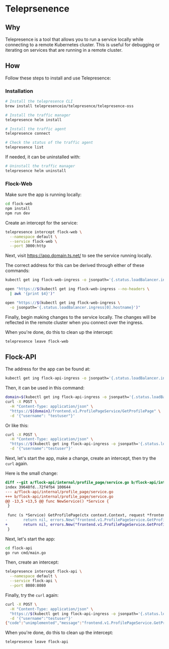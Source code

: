 # Teleprsenence

## Why

Telepresence is a tool that allows you to run a service locally while connecting to a remote Kubernetes cluster. This is useful for debugging or iterating on services that are running in a remote cluster.

## How

Follow these steps to install and use Telepresence:

### Installation

```bash
# Install the telepresence CLI
brew install telepresenceio/telepresence/telepresence-oss

# Install the traffic manager
telepresence helm install

# Install the traffic agent
telepresence connect

# Check the status of the traffic agent
telepresence list
```

If needed, it can be uninstalled with:

```bash
# Uninstall the traffic manager
telepresence helm uninstall
```

### Flock-Web

Make sure the app is running locally:

```bash
cd flock-web
npm install
npm run dev
```

Create an intercept for the service:

```bash
telepresence intercept flock-web \
  --namespace default \
  --service flock-web \
  --port 3000:http
```

Next, visit <https://app.domain.ts.net/> to see the service running locally.

The correct address for this can be derived through either of these commands:

```bash
kubectl get ing flock-web-ingress -o jsonpath='{.status.loadBalancer.ingress[0].hostname}' 

open "https://$(kubectl get ing flock-web-ingress --no-headers \
  | awk '{print $4}')"

open "https://$(kubectl get ing flock-web-ingress \
  -o jsonpath='{.status.loadBalancer.ingress[0].hostname}')"
```

Finally, begin making changes to the service locally. The changes will be reflected in the remote cluster when you connect over the ingress.

When you're done, do this to clean up the intercept:

```bash
telepresence leave flock-web
```

## Flock-API

The address for the app can be found at:

```bash
kubectl get ing flock-api-ingress -o jsonpath='{.status.loadBalancer.ingress[0].hostname}'
```

Then, it can be used in this command:

```bash
domain=$(kubectl get ing flock-api-ingress -o jsonpath='{.status.loadBalancer.ingress[0].hostname}')
curl -X POST \
  -H "Content-Type: application/json" \
  "https://${domain}/frontend.v1.ProfilePageService/GetProfilePage" \
  -d '{"username": "testuser"}'
```

Or like this:

```bash
curl -X POST \
  -H "Content-Type: application/json" \
  "https://$(kubectl get ing flock-api-ingress -o jsonpath='{.status.loadBalancer.ingress[0].hostname}')/frontend.v1.ProfilePageService/GetProfilePage" \
  -d '{"username":"testuser"}'
```

Next, let's start the app, make a change, create an intercept, then try the `curl` again.

Here is the small change:

```diff
diff --git a/flock-api/internal/profile_page/service.go b/flock-api/internal/profile_page/service.go
index 39648fd..72f4fb4 100644
--- a/flock-api/internal/profile_page/service.go
+++ b/flock-api/internal/profile_page/service.go
@@ -13,5 +13,5 @@ func NewService() *Service {
 }
 
 func (s *Service) GetProfilePage(ctx context.Context, request *frontendv1.GetProfilePageRequest) (*frontendv1.GetProfilePageResponse, error) {
-       return nil, errors.New("frontend.v1.ProfilePageService.GetProfilePage is not implemented")
+       return nil, errors.New("frontend.v1.ProfilePageService.GetProfilePage is not implemented yet")
 }
```

Next, let's start the app:

```bash
cd flock-api
go run cmd/main.go
```

Then, create an intercept:

```bash
telepresence intercept flock-api \
  --namespace default \
  --service flock-api \
  --port 8080:8080
```

Finally, try the `curl` again:

```bash
curl -X POST \
  -H "Content-Type: application/json" \
  "https://$(kubectl get ing flock-api-ingress -o jsonpath='{.status.loadBalancer.ingress[0].hostname}')/frontend.v1.ProfilePageService/GetProfilePage" \
  -d '{"username":"testuser"}'
{"code":"unimplemented","message":"frontend.v1.ProfilePageService.GetProfilePage is not implemented yet"}
```

When you're done, do this to clean up the intercept:

```bash
telepresence leave flock-api
```

